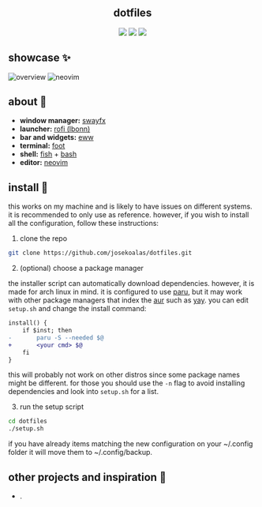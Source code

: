 <div align="center">
<h2 align="center">dotfiles</h2>

![](https://img.shields.io/github/last-commit/josekoalas/dotfiles?style=for-the-badge&logo=git&logoColor=white&labelColor=%23191724&color=%23f6c177)
![](https://img.shields.io/github/repo-size/josekoalas/dotfiles?style=for-the-badge&logo=bookstack&logoColor=white&labelColor=%23191724&color=%23c4a7e7)
![](https://img.shields.io/github/issues/josekoalas/dotfiles?style=for-the-badge&logo=bilibili&logoColor=white&labelColor=%23191724&color=%239ccfd8)
</div>

## showcase ✨

![overview](https://github.com/josekoalas/dotfiles/assets/22449369/8437121c-4138-414f-860d-43dc9ab10a85)
![neovim](https://github.com/josekoalas/dotfiles/assets/22449369/c62a8bf6-a2b8-408a-abda-532bea580bb0)

## about 🌿

- **window manager:** [swayfx](https://github.com/WillPower3309/swayfx)
- **launcher:** [rofi (lbonn)](https://github.com/lbonn/rofi)
- **bar and widgets:** [eww](https://github.com/elkowar/eww)
- **terminal:** [foot](https://codeberg.org/dnkl/foot)
- **shell:** [fish](https://github.com/fish-shell/fish-shell) + [bash](https://www.gnu.org/software/bash/)
- **editor:** [neovim](https://github.com/neovim/neovim)

## install 🌳

this works on my machine and is likely to have issues on different systems.
it is recommended to only use as reference.
however, if you wish to install all the configuration, follow these instructions:

1. clone the repo

```sh
git clone https://github.com/josekoalas/dotfiles.git
```

2. (optional) choose a package manager

the installer script can automatically download dependencies.
however, it is made for arch linux in mind.
it is configured to use [paru](https://github.com/Morganamilo/paru), but it may work with other package managers that index the [aur](https://aur.archlinux.org/) such as [yay](https://github.com/Jguer/yay).
you can edit `setup.sh` and change the install command:

```diff
install() {
    if $inst; then
-       paru -S --needed $@
+       <your cmd> $@
    fi
}
```

this will probably not work on other distros since some package names might be different.
for those you should use the `-n` flag to avoid installing dependencies and look into `setup.sh` for a list.

3. run the setup script

```sh
cd dotfiles
./setup.sh
```

if you have already items matching the new configuration on your ~/.config folder it will move them to ~/.config/backup.

## other projects and inspiration 🌺

- .
